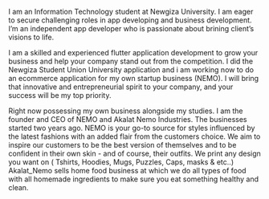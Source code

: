 I am an Information Technology student at Newgiza University. I am eager to secure challenging roles in app developing and business development. I’m an independent app developer who is passionate about brining client’s visions to life.

I am a skilled and experienced flutter application development to grow your business and help your company stand out from the competition. I did the Newgiza Student Union University application and i am working now to do an ecommerce application for my own startup business (NEMO). I will bring that innovative and entrepreneurial spirit to your company, and your success will be my top priority.

Right now possessing my own business alongside my studies.
I am the founder and CEO of NEMO and Akalat Nemo Industries. The businesses started two years ago.
NEMO is your go-to source for styles influenced by the latest fashions with an added flair from the customers choice. We aim to inspire our customers to be the best version of themselves and to be confident in their own skin - and of course, their outfits. We print any design you want on ( Tshirts, Hoodies, Mugs, Puzzles, Caps, masks & etc..)
Akalat_Nemo sells home food business at which we do all types of food with all homemade ingredients to make sure you eat something healthy and clean.
